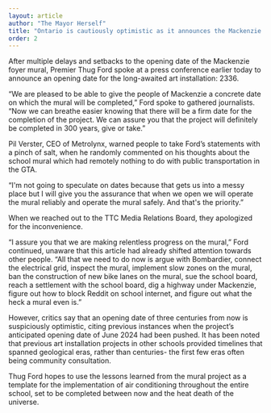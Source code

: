 ```yaml
---
layout: article
author: "The Mayor Herself"
title: "Ontario is cautiously optimistic as it announces the Mackenzie foyer mural will be completed in 2336"
order: 2
---
```


After multiple delays and setbacks to the opening date of the Mackenzie foyer mural, Premier Thug Ford spoke at a press conference earlier today to announce an opening date for the long-awaited art installation: 2336.

“We are pleased to be able to give the people of Mackenzie a concrete date on which the mural will be completed,” Ford spoke to gathered journalists. “Now we can breathe easier knowing that there will be a firm date for the completion of the project. We can assure you that the project will definitely be completed in 300 years, give or take.”

Pil Verster, CEO of Metrolynx, warned people to take Ford’s statements with a pinch of salt, when he randomly commented on his thoughts about the school mural which had remotely nothing to do with public transportation in the GTA. 

“I'm not going to speculate on dates because that gets us into a messy place but I will give you the assurance that when we open we will operate the mural reliably and operate the mural safely. And that's the priority.”

When we reached out to the TTC Media Relations Board, they apologized for the inconvenience.

“I assure you that we are making relentless progress on the mural,” Ford continued, unaware that this article had already shifted attention towards other people. “All that we need to do now is argue with Bombardier, connect the electrical grid, inspect the mural, implement slow zones on the mural, ban the construction of new bike lanes on the mural, sue the school board, reach a settlement with the school board, dig a highway under Mackenzie, figure out how to block Reddit on school internet, and figure out what the heck a mural even is.”

However, critics say that an opening date of three centuries from now is suspiciously optimistic, citing previous instances when the project’s anticipated opening date of June 2024 had been pushed.  It has been noted that previous art installation projects in other schools provided timelines that spanned geological eras, rather than centuries- the first few eras often being community consultation.

Thug Ford hopes to use the lessons learned from the mural project as a template for the implementation of air conditioning throughout the entire school, set to be completed between now and the heat death of the universe.